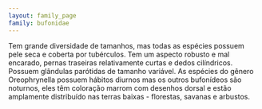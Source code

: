 ```yaml
---
layout: family_page
family: bufonidae
---
```


Tem grande diversidade de tamanhos, mas todas as espécies possuem pele seca e coberta por tubérculos. Tem um aspecto robusto e mal encarado, pernas traseiras relativamente curtas e dedos cilíndricos. Possuem glândulas parótidas de tamanho variável. As espécies do gênero Oreophrynella possuem hábitos diurnos mas os outros bufonídeos são noturnos, eles têm coloração marrom com desenhos dorsal e estão amplamente distribuído nas terras baixas - florestas, savanas e arbustos.

